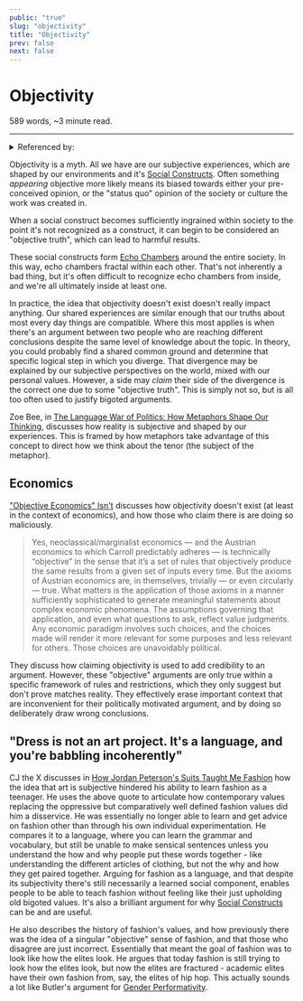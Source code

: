```yaml
---
public: "true"
slug: "objectivity"
title: "Objectivity"
prev: false
next: false
---
```

<script setup>
import { data } from '../../git.data.ts';
import { useData } from 'vitepress';
const pageData = useData();
</script>
<h1 class="p-name">Objectivity</h1>
<p>589 words, ~3 minute read. <span v-html="data[`site/${pageData.page.value.relativePath}`]" /></p>
<hr/>

<details><summary>Referenced by:</summary><a href="/garden/everything-is-political/index.md">Everything is Political</a><a href="/garden/filter-bubbles/index.md">Filter Bubbles</a><a href="/garden/scientific-constructivism/index.md">Scientific Constructivism</a></details>

Objectivity is a myth. All we have are our subjective experiences, which are shaped by our environments and it's [Social Constructs](/garden/social-constructs/index.md). Often something _appearing_ objective more likely means its biased towards either your pre-conceived opinion, or the "status quo" opinion of the society or culture the work was created in.

When a social construct becomes sufficiently ingrained within society to the point it's not recognized as a construct, it can begin to be considered an "objective truth", which can lead to harmful results.

These social constructs form [Echo Chambers](/garden/filter-bubbles/index.md) around the entire society. In this way, echo chambers fractal within each other. That's not inherently a bad thing, but it's often difficult to recognize echo chambers from inside, and we're all ultimately inside at least one.

In practice, the idea that objectivity doesn't exist doesn't really impact anything. Our shared experiences are similar enough that our truths about most every day things are compatible. Where this most applies is when there's an argument between two people who are reaching different conclusions despite the same level of knowledge about the topic. In theory, you could probably find a shared common ground and determine that specific logical step in which you diverge. That divergence may be explained by our subjective perspectives on the world, mixed with our personal values. However, a side may _claim_ their side of the divergence is the correct one due to some "objective truth". This is simply not so, but is all too often used to justify bigoted arguments.

Zoe Bee, in [The Language War of Politics: How Metaphors Shape Our Thinking](https://www.youtube.com/watch?v=4pPNV_B-Hpc), discusses how reality is subjective and shaped by our experiences. This is framed by how metaphors take advantage of this concept to direct how we think about the tenor (the subject of the metaphor).

## Economics

["Objective Economics" Isn't](https://c4ss.org/content/59895) discusses how objectivity doesn't exist (at least in the context of economics), and how those who claim there is are doing so maliciously.

> Yes, neoclassical/marginalist economics — and the Austrian economics to which Carroll predictably adheres — is technically “objective” in the sense that it’s a set of rules that objectively produce the same results from a given set of inputs every time. But the axioms of Austrian economics are, in themselves, trivially — or even circularly — true. What matters is the application of those axioms in a manner sufficiently sophisticated to generate meaningful statements about complex economic phenomena. The assumptions governing that application, and even what questions to ask, reflect value judgments. Any economic paradigm involves such choices, and the choices made will render it more relevant for some purposes and less relevant for others. Those choices are unavoidably political.

They discuss how claiming objectivity is used to add credibility to an argument. However, these "objective" arguments are only true within a specific framework of rules and restrictions, which they only suggest but don't prove matches reality. They effectively erase important context that are inconvenient for their politically motivated argument, and by doing so deliberately draw wrong conclusions.

## "Dress is not an art project. It's a language, and you're babbling incoherently"

CJ the X discusses in [How Jordan Peterson's Suits Taught Me Fashion](https://www.youtube.com/watch?v=LpHFcylNGqg) how the idea that art is subjective hindered his ability to learn fashion as a teenager. He uses the above quote to articulate how contemporary values replacing the oppressive but comparatively well defined fashion values did him a disservice. He was essentially no longer able to learn and get advice on fashion other than through his own individual experimentation. He compares it to a language, where you can learn the grammar and vocabulary, but still be unable to make sensical sentences unless you understand the how and why people put these words together - like understanding the different articles of clothing, but not the why and how they get paired together. Arguing for fashion as a language, and that despite its subjectivity there's still necessarily a learned social component, enables people to be able to teach fashion without feeling like their just upholding old bigoted values. It's also a brilliant argument for why [Social Constructs](/garden/social-constructs/index.md) can be and are useful.

He also describes the history of fashion's values, and how previously there was the idea of a singular "objective" sense of fashion, and that those who disagree are just incorrect. Essentially that meant the goal of fashion was to look like how the elites look. He argues that today fashion is still trying to look how the elites look, but now the elites are fractured - academic elites have their own fashion from, say, the elites of hip hop. This actually sounds a lot like Butler's argument for [Gender Performativity](/garden/gender-performativity/index.md).